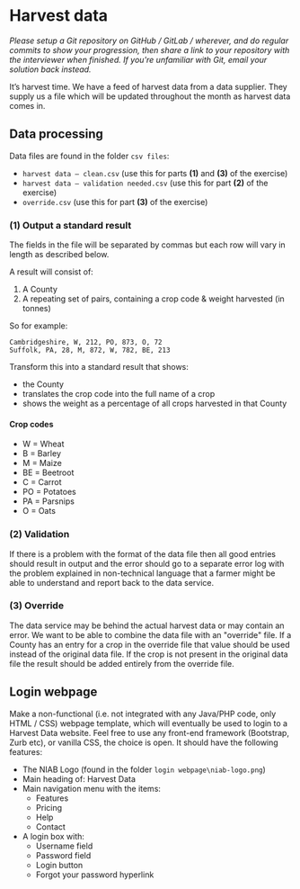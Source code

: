 # Harvest data

_Please setup a Git repository on GitHub / GitLab / wherever, and do regular commits to show your progression, then share a link to your repository with the interviewer when finished. If you're unfamiliar with Git, email your solution back instead._

It’s harvest time. We have a feed of harvest data from a data supplier. They supply us a file which will be updated throughout the month as harvest data comes in.

## Data processing

Data files are found in the folder `csv files`:

- `harvest data – clean.csv` (use this for parts **(1)** and **(3)** of the exercise)
- `harvest data – validation needed.csv` (use this for part **(2)** of the exercise)
- `override.csv` (use this for part **(3)** of the exercise)

### (1) Output a standard result

The fields in the file will be separated by commas but each row will vary in length as described below.

A result will consist of:

1. A County
1. A repeating set of pairs, containing a crop code & weight harvested (in tonnes)

So for example:

```
Cambridgeshire, W, 212, PO, 873, O, 72
Suffolk, PA, 28, M, 872, W, 782, BE, 213
```

Transform this into a standard result that shows:

- the County
- translates the crop code into the full name of a crop
- shows the weight as a percentage of all crops harvested in that County 


#### Crop codes

- W = Wheat
- B = Barley
- M = Maize
- BE = Beetroot
- C = Carrot
- PO = Potatoes
- PA = Parsnips
- O = Oats

### (2) Validation

If there is a problem with the format of the data file then all good entries should result in output and the error should go to a separate error log with the problem explained in non-technical language that a farmer might be able to understand and report back to the data service.

### (3) Override

The data service may be behind the actual harvest data or may contain an error. We want to be able to combine the data file with an "override" file. If a County has an entry for a crop in the override file that value should be used instead of the original data file.
If the crop is not present in the original data file the result should be added entirely from the override file.

## Login webpage

Make a non-functional (i.e. not integrated with any Java/PHP code, only HTML / CSS) webpage template, which will eventually be used to login to a Harvest Data website. Feel free to use any front-end framework (Bootstrap, Zurb etc), or vanilla CSS, the choice is open.
It should have the following features:

- The NIAB Logo (found in the folder `login webpage\niab-logo.png`)
- Main heading of: Harvest Data
- Main navigation menu with the items:
  - Features
  - Pricing
  - Help
  - Contact
- A login box with:
  - Username field
  - Password field
  - Login button
  - Forgot your password hyperlink
